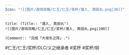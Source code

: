 ```yaml
---
Icon: "![[图片/游戏攻略/仁王/仁王/奖杯/潜入, 真田丸.png|30]]"
---
```

```ad-common-bronze-trophy
title: (Title:: "潜入, 真田丸")
![[图片/游戏攻略/仁王/仁王/奖杯/潜入, 真田丸.png|100]]

(Comment:: "完成「大坂冬之阵」.")
```

#仁王/仁王/奖杯/DLC/义之继承者 #奖杯 #奖杯/铜
